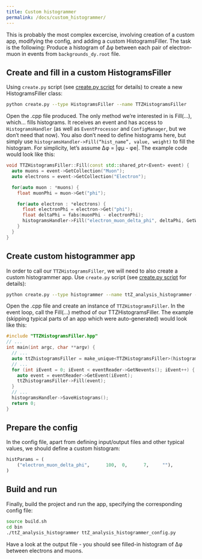 ```yaml
---
title: Custom histogrammer
permalink: /docs/custom_histogrammer/
---
```


This is probably the most complex excercise, involving creation of a custom app, modifying the config, and adding a custom HistogramsFiller. The task is the following: Produce a histogram of Δφ between each pair of electron-muon in events from `backgrounds_dy.root` file.

## Create and fill in a custom HistogramsFiller

Using `create.py` script (see [create.py script]({{site.baseurl}}/docs/create_script/) for details) to create a new HistogramsFiller class:

```bash
python create.py --type HistogramsFiller --name TTZHistogramsFiller
```

Open the .cpp file produced. The only method we’re interested in is Fill(...), which... fills histograms. It receives an event and has access to `HistogramsHandler` (as well as `EventProcessor` and `ConfigManager`, but we don’t need that now). You also don’t need to define histograms here, but simply use `histogramsHandler->Fill(“hist_name”, value, weight)` to fill the histogram. For simplicity, let’s assume Δφ = |φμ - φe|. The example code would look like this:

```cpp
void TTZHistogramsFiller::Fill(const std::shared_ptr<Event> event) {
  auto muons = event->GetCollection("Muon");
  auto electrons = event->GetCollection("Electron");

  for(auto muon : *muons) {
    float muonPhi = muon->Get("phi");

    for(auto electron : *electrons) {
      float electronPhi = electron->Get("phi");
      float deltaPhi = fabs(muonPhi - electronPhi);
      histogramsHandler->Fill("electron_muon_delta_phi", deltaPhi, GetWeight(event));
    }
  }
}
```

## Create custom histogrammer app

In order to call our `TTZHistogramsFiller`, we will need to also create a custom histogrammer app. Use `create.py` script (see [create.py script]({{site.baseurl}}/docs/create_script/) for details):

```bash
python create.py --type histogrammer --name ttZ_analysis_histogrammer --path ttZ_analysis
```

Open the .cpp file and create an instance of `TTZHistogramsFiller`. In the event loop, call the Fill(...) method of our TTZHistogramsFiller. The example (skipping typical parts of an app which were auto-generated) would look like this:

```cpp
#include "TTZHistogramsFiller.hpp"
// ...
int main(int argc, char **argv) {
  // ...
  auto ttZhistogramsFiller = make_unique<TTZHistogramsFiller>(histogramsHandler);
  // ...
  for (int iEvent = 0; iEvent < eventReader->GetNevents(); iEvent++) {
    auto event = eventReader->GetEvent(iEvent);
    ttZhistogramsFiller->Fill(event);
  }
  // ...
  histogramsHandler->SaveHistograms();
  return 0;
}
```

## Prepare the config

In the config file, apart from defining input/output files and other typical values, we should define a custom histogram:

```python
histParams = (
    ("electron_muon_delta_phi",      100,  0,      7,     ""),
)
```

## Build and run

Finally, build the project and run the app, specifying the corresponding config file:

```bash
source build.sh
cd bin
./ttZ_analysis_histogrammer ttZ_analysis_histogrammer_config.py
```

Have a look at the output file - you should see filled-in histogram of Δφ between electrons and muons.
